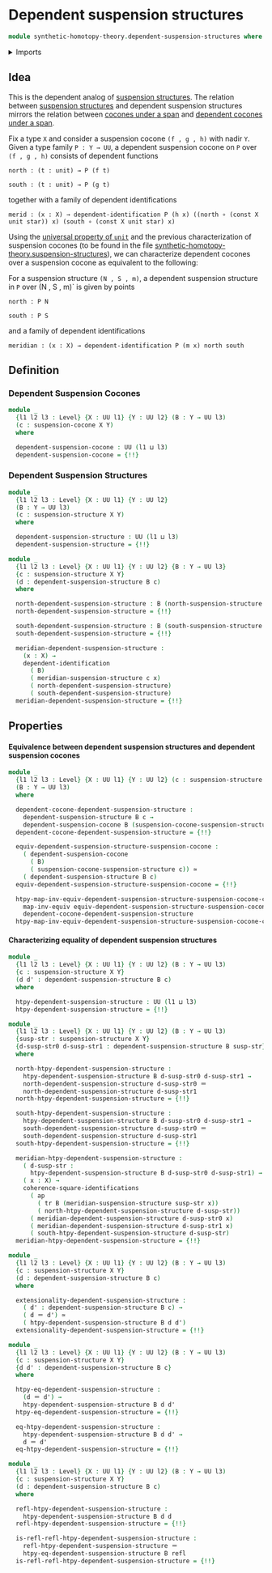 # Dependent suspension structures

```agda
module synthetic-homotopy-theory.dependent-suspension-structures where
```

<details><summary>Imports</summary>

```agda
open import foundation.action-on-identifications-functions
open import foundation.commuting-squares-of-identifications
open import foundation.constant-maps
open import foundation.dependent-identifications
open import foundation.dependent-pair-types
open import foundation.equivalences
open import foundation.function-extensionality
open import foundation.function-types
open import foundation.functoriality-dependent-pair-types
open import foundation.homotopies
open import foundation.identity-types
open import foundation.injective-maps
open import foundation.structure-identity-principle
open import foundation.transport-along-identifications
open import foundation.unit-type
open import foundation.universal-property-unit-type
open import foundation.universe-levels

open import synthetic-homotopy-theory.dependent-cocones-under-spans
open import synthetic-homotopy-theory.suspension-structures
```

</details>

## Idea

This is the dependent analog of
[suspension structures](synthetic-homotopy-theory.suspension-structures.md). The
relation between
[suspension structures](synthetic-homotopy-theory.suspension-structures.md) and
dependent suspension structures mirrors the relation between
[cocones under a span](synthetic-homotopy-theory.cocones-under-spans.md) and
[dependent cocones under a span](synthetic-homotopy-theory.dependent-cocones-under-spans.md).

Fix a type `X` and consider a suspension cocone `(f , g , h)` with nadir `Y`.
Given a type family `P : Y → UU`, a dependent suspension cocone on `P` over
`(f , g , h)` consists of dependent functions

```text
north : (t : unit) → P (f t)

south : (t : unit) → P (g t)
```

together with a family of dependent identifications

```text
merid : (x : X) → dependent-identification P (h x) ((north ∘ (const X unit star)) x) (south ∘ (const X unit star) x)
```

Using the [universal property of `unit`](foundation.unit-type.md) and the
previous characterization of suspension cocones (to be found in the file
[synthetic-homotopy-theory.suspension-structures](synthetic-homotopy-theory.suspension-structures.md)),
we can characterize dependent cocones over a suspension cocone as equivalent to
the following:

For a suspension structure `(N , S , m)`, a dependent suspension structure in
`P` over (N , S , m)` is given by points

```text
north : P N

south : P S
```

and a family of dependent identifications

```text
meridian : (x : X) → dependent-identification P (m x) north south
```

## Definition

### Dependent Suspension Cocones

```agda
module _
  {l1 l2 l3 : Level} {X : UU l1} {Y : UU l2} (B : Y → UU l3)
  (c : suspension-cocone X Y)
  where

  dependent-suspension-cocone : UU (l1 ⊔ l3)
  dependent-suspension-cocone = {!!}
```

### Dependent Suspension Structures

```agda
module _
  {l1 l2 l3 : Level} {X : UU l1} {Y : UU l2}
  (B : Y → UU l3)
  (c : suspension-structure X Y)
  where

  dependent-suspension-structure : UU (l1 ⊔ l3)
  dependent-suspension-structure = {!!}

module _
  {l1 l2 l3 : Level} {X : UU l1} {Y : UU l2} {B : Y → UU l3}
  {c : suspension-structure X Y}
  (d : dependent-suspension-structure B c)
  where

  north-dependent-suspension-structure : B (north-suspension-structure c)
  north-dependent-suspension-structure = {!!}

  south-dependent-suspension-structure : B (south-suspension-structure c)
  south-dependent-suspension-structure = {!!}

  meridian-dependent-suspension-structure :
    (x : X) →
    dependent-identification
      ( B)
      ( meridian-suspension-structure c x)
      ( north-dependent-suspension-structure)
      ( south-dependent-suspension-structure)
  meridian-dependent-suspension-structure = {!!}
```

## Properties

#### Equivalence between dependent suspension structures and dependent suspension cocones

```agda
module _
  {l1 l2 l3 : Level} {X : UU l1} {Y : UU l2} (c : suspension-structure X Y)
  (B : Y → UU l3)
  where

  dependent-cocone-dependent-suspension-structure :
    dependent-suspension-structure B c →
    dependent-suspension-cocone B (suspension-cocone-suspension-structure c)
  dependent-cocone-dependent-suspension-structure = {!!}

  equiv-dependent-suspension-structure-suspension-cocone :
    ( dependent-suspension-cocone
      ( B)
      ( suspension-cocone-suspension-structure c)) ≃
    ( dependent-suspension-structure B c)
  equiv-dependent-suspension-structure-suspension-cocone = {!!}

  htpy-map-inv-equiv-dependent-suspension-structure-suspension-cocone-cocone-dependent-cocone-dependent-suspension-structure :
    map-inv-equiv equiv-dependent-suspension-structure-suspension-cocone ~
    dependent-cocone-dependent-suspension-structure
  htpy-map-inv-equiv-dependent-suspension-structure-suspension-cocone-cocone-dependent-cocone-dependent-suspension-structure = {!!}
```

#### Characterizing equality of dependent suspension structures

```agda
module _
  {l1 l2 l3 : Level} {X : UU l1} {Y : UU l2} (B : Y → UU l3)
  {c : suspension-structure X Y}
  (d d' : dependent-suspension-structure B c)
  where

  htpy-dependent-suspension-structure : UU (l1 ⊔ l3)
  htpy-dependent-suspension-structure = {!!}

module _
  {l1 l2 l3 : Level} {X : UU l1} {Y : UU l2} (B : Y → UU l3)
  {susp-str : suspension-structure X Y}
  {d-susp-str0 d-susp-str1 : dependent-suspension-structure B susp-str}
  where

  north-htpy-dependent-suspension-structure :
    htpy-dependent-suspension-structure B d-susp-str0 d-susp-str1 →
    north-dependent-suspension-structure d-susp-str0 ＝
    north-dependent-suspension-structure d-susp-str1
  north-htpy-dependent-suspension-structure = {!!}

  south-htpy-dependent-suspension-structure :
    htpy-dependent-suspension-structure B d-susp-str0 d-susp-str1 →
    south-dependent-suspension-structure d-susp-str0 ＝
    south-dependent-suspension-structure d-susp-str1
  south-htpy-dependent-suspension-structure = {!!}

  meridian-htpy-dependent-suspension-structure :
    ( d-susp-str :
      htpy-dependent-suspension-structure B d-susp-str0 d-susp-str1) →
    ( x : X) →
    coherence-square-identifications
      ( ap
        ( tr B (meridian-suspension-structure susp-str x))
        ( north-htpy-dependent-suspension-structure d-susp-str))
      ( meridian-dependent-suspension-structure d-susp-str0 x)
      ( meridian-dependent-suspension-structure d-susp-str1 x)
      ( south-htpy-dependent-suspension-structure d-susp-str)
  meridian-htpy-dependent-suspension-structure = {!!}

module _
  {l1 l2 l3 : Level} {X : UU l1} {Y : UU l2} (B : Y → UU l3)
  {c : suspension-structure X Y}
  (d : dependent-suspension-structure B c)
  where

  extensionality-dependent-suspension-structure :
    ( d' : dependent-suspension-structure B c) →
    ( d ＝ d') ≃
    ( htpy-dependent-suspension-structure B d d')
  extensionality-dependent-suspension-structure = {!!}

module _
  {l1 l2 l3 : Level} {X : UU l1} {Y : UU l2} (B : Y → UU l3)
  {c : suspension-structure X Y}
  {d d' : dependent-suspension-structure B c}
  where

  htpy-eq-dependent-suspension-structure :
    (d ＝ d') →
    htpy-dependent-suspension-structure B d d'
  htpy-eq-dependent-suspension-structure = {!!}

  eq-htpy-dependent-suspension-structure :
    htpy-dependent-suspension-structure B d d' →
    d ＝ d'
  eq-htpy-dependent-suspension-structure = {!!}

module _
  {l1 l2 l3 : Level} {X : UU l1} {Y : UU l2} (B : Y → UU l3)
  {c : suspension-structure X Y}
  (d : dependent-suspension-structure B c)
  where

  refl-htpy-dependent-suspension-structure :
    htpy-dependent-suspension-structure B d d
  refl-htpy-dependent-suspension-structure = {!!}

  is-refl-refl-htpy-dependent-suspension-structure :
    refl-htpy-dependent-suspension-structure ＝
    htpy-eq-dependent-suspension-structure B refl
  is-refl-refl-htpy-dependent-suspension-structure = {!!}
```
